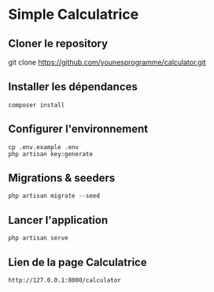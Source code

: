 # Simple Calculatrice 

## Cloner le repository
git clone  https://github.com/younesprogramme/calculator.git

## Installer les dépendances
```
composer install
```
## Configurer l'environnement
```
cp .env.example .env
php artisan key:generate
```

## Migrations & seeders
```
php artisan migrate --seed
```
## Lancer l'application
```
php artisan serve
```
## Lien de la page Calculatrice
```
http://127.0.0.1:8000/calculator
```
